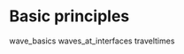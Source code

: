 # Basic principles

<div class="toctree" maxdepth="1">

wave_basics waves_at_interfaces traveltimes

</div>
